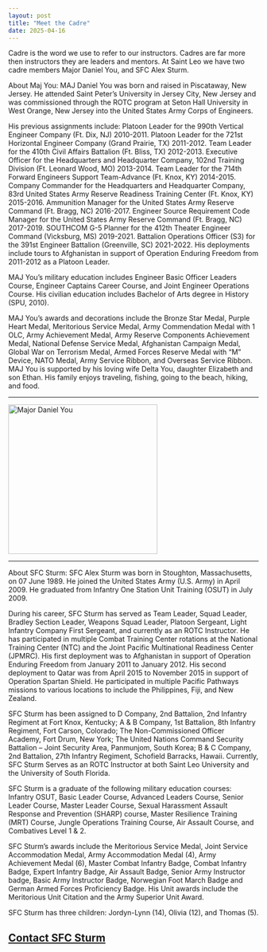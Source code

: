 ```yaml
---
layout: post
title: "Meet the Cadre"
date: 2025-04-16
---
```

Cadre is the word we use to refer to our instructors. Cadres are far more then instructors they are leaders and mentors.
At Saint Leo we have two cadre members Major Daniel You, and SFC Alex Sturm.

About Maj You:
MAJ Daniel You was born and raised in Piscataway, New Jersey. He attended Saint Peter’s University in Jersey City, New Jersey and was commissioned through the ROTC program at Seton Hall University in West Orange, New Jersey into the United States Army Corps of Engineers.

His previous assignments include: Platoon Leader for the 990th Vertical Engineer Company (Ft. Dix, NJ) 2010-2011. Platoon Leader for the 721st Horizontal Engineer Company (Grand Prairie, TX) 2011-2012. Team Leader for the 410th Civil Affairs Battalion (Ft. Bliss, TX) 2012-2013. Executive Officer for the Headquarters and Headquarter Company, 102nd Training Division (Ft. Leonard Wood, MO) 2013-2014. Team Leader for the 714th Forward Engineers Support Team-Advance (Ft. Knox, KY) 2014-2015. Company Commander for the Headquarters and Headquarter Company, 83rd United States Army Reserve Readiness Training Center (Ft. Knox, KY) 2015-2016. Ammunition Manager for the United States Army Reserve Command (Ft. Bragg, NC) 2016-2017. Engineer Source Requirement Code Manager for the United States Army Reserve Command (Ft. Bragg, NC) 2017-2019. SOUTHCOM G-5 Planner for the 412th Theater Engineer Command (Vicksburg, MS) 2019-2021. Battalion Operations Officer (S3) for the 391st Engineer Battalion (Greenville, SC) 2021-2022. His deployments include tours to Afghanistan in support of Operation Enduring Freedom from 2011-2012 as a Platoon Leader.

MAJ You’s military education includes Engineer Basic Officer Leaders Course, Engineer Captains Career Course, and Joint Engineer Operations Course. His civilian education includes Bachelor of Arts degree in History (SPU, 2010).

MAJ You’s awards and decorations include the Bronze Star Medal, Purple Heart Medal, Meritorious Service Medal, Army Commendation Medal with 1 OLC, Army Achievement Medal, Army Reserve Components Achievement Medal, National Defense Service Medal, Afghanistan Campaign Medal, Global War on Terrorism Medal, Armed Forces Reserve Medal with “M” Device, NATO Medal, Army Service Ribbon, and Overseas Service Ribbon.
MAJ You is supported by his loving wife Delta You, daughter Elizabeth and son Ethan. His family enjoys traveling, fishing, going to the beach, hiking, and food.

---
<img src="https://github.com/user-attachments/assets/41e0f358-d7cf-4c21-97ed-17229a13f434" width="300" alt="Major Daniel You">

---


About SFC Sturm:
SFC Alex Sturm was born in Stoughton, Massachusetts, on 07 June 1989. He joined the United States Army (U.S. Army) in April 2009. He graduated from Infantry One Station Unit Training (OSUT) in July 2009.

During his career, SFC Sturm has served as Team Leader, Squad Leader, Bradley Section Leader, Weapons Squad Leader, Platoon Sergeant, Light Infantry Company First Sergeant, and currently as an ROTC Instructor. He has participated in multiple Combat Training Center rotations at the National Training Center (NTC) and the Joint Pacific Multinational Readiness Center (JPMRC). His first deployment was to Afghanistan in support of Operation Enduring Freedom from January 2011 to January 2012. His second deployment to Qatar was from April 2015 to November 2015 in support of Operation Spartan Shield. He participated in multiple Pacific Pathways missions to various locations to include the Philippines, Fiji, and New Zealand. 

SFC Sturm has been assigned to D Company, 2nd Battalion, 2nd Infantry Regiment at Fort Knox, Kentucky; A & B Company, 1st Battalion, 8th Infantry Regiment, Fort Carson, Colorado; The Non-Commissioned Officer Academy, Fort Drum, New York; The United Nations Command Security Battalion – Joint Security Area, Panmunjom, South Korea; B & C Company, 2nd Battalion, 27th Infantry Regiment, Schofield Barracks, Hawaii. Currently, SFC Sturm Serves as an ROTC Instructor at both Saint Leo University and the University of South Florida. 

SFC Sturm is a graduate of the following military education courses: Infantry OSUT, Basic Leader Course, Advanced Leaders Course, Senior Leader Course, Master Leader Course, Sexual Harassment Assault Response and Prevention (SHARP) course, Master Resilience Training (MRT) Course, Jungle Operations Training Course, Air Assault Course, and Combatives Level 1 & 2.  

SFC Sturm’s awards include the Meritorious Service Medal, Joint Service Accommodation Medal, Army Accommodation Medal (4), Army Achievement Medal (6), Master Combat Infantry Badge, Combat Infantry Badge, Expert Infantry Badge, Air Assault Badge, Senior Army Instructor badge, Basic Army Instructor Badge, Norwegian Foot March Badge and German Armed Forces Proficiency Badge. His Unit awards include the Meritorious Unit Citation and the Army Superior Unit Award.

SFC Sturm has three children: Jordyn-Lynn (14), Olivia (12), and Thomas (5). 

<a href="mailto:alex.sturm@saintleo.edu.com">Contact SFC Sturm</a>
---
